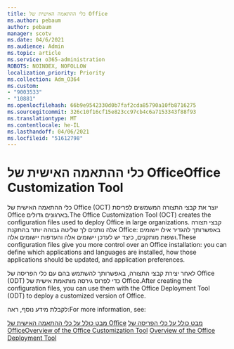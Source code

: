 ```yaml
---
title: כלי ההתאמה האישית של Office
ms.author: pebaum
author: pebaum
manager: scotv
ms.date: 04/6/2021
ms.audience: Admin
ms.topic: article
ms.service: o365-administration
ROBOTS: NOINDEX, NOFOLLOW
localization_priority: Priority
ms.collection: Adm_O364
ms.custom:
- "9003533"
- "10881"
ms.openlocfilehash: 66b9e9542330d0b7faf2cda85790a10fb8716275
ms.sourcegitcommit: 326c10f16cf15e823cc97cb4c6a7153343f88f93
ms.translationtype: MT
ms.contentlocale: he-IL
ms.lasthandoff: 04/06/2021
ms.locfileid: "51612798"
---
```

# <a name="office-customization-tool"></a><span data-ttu-id="f0faf-102">כלי ההתאמה האישית של Office</span><span class="sxs-lookup"><span data-stu-id="f0faf-102">Office Customization Tool</span></span>

<span data-ttu-id="f0faf-103">כלי ההתאמה האישית של Office (OCT) יוצר את קבצי התצורה המשמשים לפריסת Office בארגונים גדולים.</span><span class="sxs-lookup"><span data-stu-id="f0faf-103">The Office Customization Tool (OCT) creates the configuration files used to deploy Office in large organizations.</span></span> <span data-ttu-id="f0faf-104">קבצי תצורה אלה נותנים לך שליטה גבוהה יותר בהתקנת Office: באפשרותך להגדיר אילו יישומים ושפות מותקנים, כיצד יש לעדכן יישומים אלה והעדפות יישומים אלה.</span><span class="sxs-lookup"><span data-stu-id="f0faf-104">These configuration files give you more control over an Office installation: you can define which applications and languages are installed, how those applications should be updated, and application preferences.</span></span> 

<span data-ttu-id="f0faf-105">לאחר יצירת קבצי התצורה, באפשרותך להשתמש בהם עם כלי הפריסה של Office (ODT) כדי לפרוס גירסה מותאמת אישית של Office.</span><span class="sxs-lookup"><span data-stu-id="f0faf-105">After creating the configuration files, you can use them with the Office Deployment Tool (ODT) to deploy a customized version of Office.</span></span> 

<span data-ttu-id="f0faf-106">לקבלת מידע נוסף, ראה:</span><span class="sxs-lookup"><span data-stu-id="f0faf-106">For more information, see:</span></span>

<span data-ttu-id="f0faf-107">[מבט כולל על כלי ההתאמה האישית של Office](https://docs.microsoft.com/deployoffice/overview-of-the-office-customization-tool-for-click-to-run) 
 [מבט כולל על כלי הפריסה של Office](https://docs.microsoft.com/deployoffice/overview-office-deployment-tool)</span><span class="sxs-lookup"><span data-stu-id="f0faf-107">[Overview of the Office Customization Tool](https://docs.microsoft.com/deployoffice/overview-of-the-office-customization-tool-for-click-to-run)
[Overview of the Office Deployment Tool](https://docs.microsoft.com/deployoffice/overview-office-deployment-tool)</span></span>